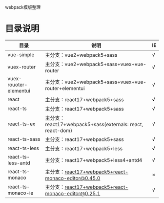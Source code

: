 webpack模版整理

# 目录说明
| 目录 | 说明 | IE |
|---|---|---|
| vue-simple | 主分支：vue2+webpack5+sass |√|
| vuex-router | 主分支：vue2+webpack5+sass+vuex+vue-router |√|
| vuex-rouoter-elementui | 主分支：vue2+webpack5+sass+vuex+vue-router+elementui |√|
| react | 主分支：react17+webpack5+sass |√|
| react-ts | 主分支：react17+webpack5+sass |√|
| react-ts-ex | 主分支：react17+webpack5+sass(externals: react, react-dom) |√|
| react-ts-sass | 主分支：react17+webpack5+sass |√|
| react-ts-less | 主分支：react17+webpack5+less |√|
| react-ts-less-antd | 主分支：react17+webpack5+less4+antd4 |√|
| react-ts-monaco | 主分支：react17+webpack5+react-monaco-editor@0.45.0 |×|
| react-ts-monaco-ie | 主分支：react17+webpack5+react-monaco-editor@0.25.1 |√|